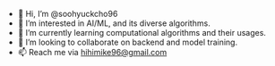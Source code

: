 - 👋 Hi, I’m @soohyuckcho96
- 👀 I’m interested in AI/ML, and its diverse algorithms.
- 🌱 I’m currently learning computational algorithms and their usages.
- 💞️ I’m looking to collaborate on backend and model training.
- 📫 Reach me via hihimike96@gmail.com

<!---
soohyuckcho96/soohyuckcho96 is a ✨ special ✨ repository because its `README.md` (this file) appears on your GitHub profile.
You can click the Preview link to take a look at your changes.
--->
